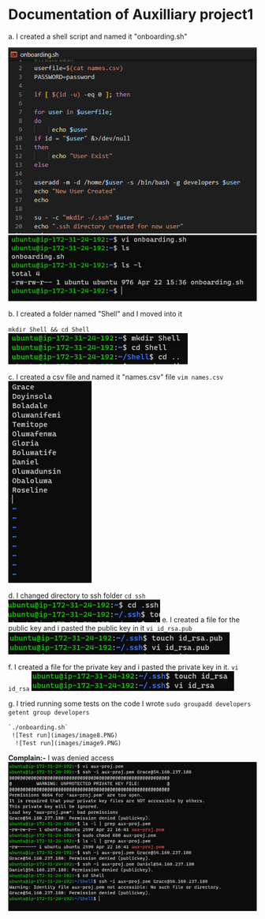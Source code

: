 # Documentation of Auxilliary project1

a. I created a shell script and named it "onboarding.sh"

![Shell script](images/onboarding-code.PNG)
![onboarding ](images/image1.PNG)

b. I created a folder named "Shell" and I moved into it
   
   `mkdir Shell && cd Shell`
   ![Shell ](images/image2.PNG)

c. I created a csv file and named it "names.csv" file
     `vim names.csv`
     ![csv file](images/image6.PNG)

d. I changed directory to ssh folder
      `cd ssh`
      ![ssh](images/ssh.PNG)
e. I created a file for the public key and i pasted the public key in it
      `vi id_rsa.pub`
      ![Public key](images/pub.PNG)

f. I created a file for the private key and i pasted the private key in it.
       `vi id_rsa`
        ![Private key](images/pri.PNG)

g. I tried running some tests on the code I wrote
    `sudo groupadd developers`
    `getent group developers`

    `./onboarding.sh`
     ![Test run](images/image8.PNG)
      ![Test run](images/image9.PNG)

**Complain:-** I was denied access
         ![Access denied](images/image10.PNG)
       


       


